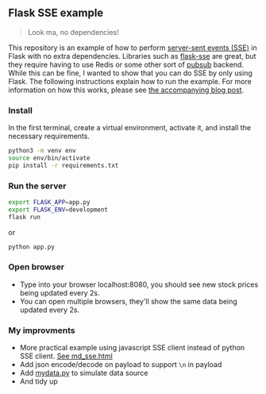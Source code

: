 ## Flask SSE example

> Look ma, no dependencies!

This repository is an example of how to perform [server-sent events (SSE)](https://www.wikiwand.com/en/Server-sent_events) in Flask with no extra dependencies. Libraries such as [flask-sse](https://github.com/singingwolfboy/flask-sse) are great, but they require having to use Redis or some other sort of [pubsub](https://www.wikiwand.com/en/Publish%E2%80%93subscribe_pattern) backend. While this can be fine, I wanted to show that you can do SSE by only using Flask. The following instructions explain how to run the example. For more information on how this works, please see [the accompanying blog post](https://maxhalford.github.io/blog/flask-sse-no-deps).

### Install

In the first terminal, create a virtual environment, activate it, and install the necessary requirements.

```sh
python3 -m venv env
source env/bin/activate
pip install -r requirements.txt
```

### Run the server

```sh
export FLASK_APP=app.py
export FLASK_ENV=development
flask run
```

or

```sh
python app.py
```

### Open browser

- Type into your browser localhost:8080, you should see new stock prices being updated every 2s.
- You can open multiple browsers, they'll show the same data being updated every 2s.

### My improvments

- More practical example using javascript SSE client instead of python SSE client. [See md_sse.html](templates/md_sse.html)
- Add json encode/decode on payload to support `\n` in payload
- Add [mydata.py](mydata.py) to simulate data source
- And tidy up
